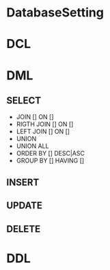 # DatabaseSetting

# DCL

# DML
## SELECT
  * JOIN [] ON []
  * RIGTH JOIN [] ON []
  * LEFT JOIN [] ON []
  * UNION
  * UNION ALL
  * ORDER BY [] DESC|ASC
  * GROUP BY [] HAVING []

## INSERT

## UPDATE

## DELETE

# DDL
